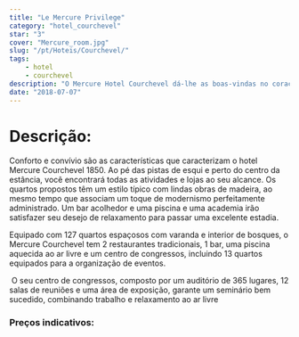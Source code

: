 ```yaml
---
title: "Le Mercure Privilege"
category: "hotel_courchevel"
star: "3"
cover: "Mercure_room.jpg"
slug: "/pt/Hoteis/Courchevel/"
tags:
    - hotel
    - courchevel
description: "O Mercure Hotel Courchevel dá-lhe as boas-vindas no coração dos 3 Vales, situado ao pé do maciço de Saulire e à beira do Lago Biollay. Ao pé das pistas, os nossos 127 quartos familiares com varanda irão fazer você desfrutar plenamente da sua estadia no ótimo ao ar livre. "
date: "2018-07-07"
--- 
```

 
 
# Descrição:
Conforto e convívio são as características que caracterizam o hotel Mercure Courchevel 1850. Ao pé das pistas de esqui e perto do centro da estância, você encontrará todas as atividades e lojas ao seu alcance. Os quartos propostos têm um estilo típico com lindas obras de madeira, ao mesmo tempo que associam um toque de modernismo perfeitamente administrado. Um bar acolhedor e uma piscina e uma academia irão satisfazer seu desejo de relaxamento para passar uma excelente estadia.

Equipado com 127 quartos espaçosos com varanda e interior de bosques, o Mercure Courchevel tem 2 restaurantes tradicionais, 1 bar, uma piscina aquecida ao ar livre e um centro de congressos, incluindo 13 quartos equipados para a organização de eventos.

 O seu centro de congressos, composto por um auditório de 365 lugares, 12 salas de reuniões e uma área de exposição, garante um seminário bem sucedido, combinando trabalho e relaxamento ao ar livre

### Preços indicativos: